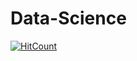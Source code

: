 # Data-Science
[![HitCount](http://hits.dwyl.com/KushalBhanot/Data-Science.svg)](http://hits.dwyl.com/KushalBhanot/Data-Science)
